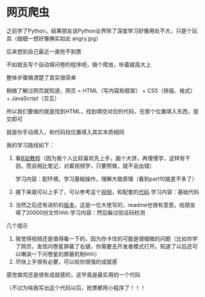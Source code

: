 # 网页爬虫

之前学了Python，结果朋友说Python业界除了深度学习好像用处不大，只是个玩具（细细一想好像确实如此 angry.jpg）

后来想到自己最近一直抢不到票

不如就去写个自动填问卷的程序吧，搞个爬虫，听着就高大上



整体步骤搞清楚了其实很简单

稍微了解过网页就知道，网页 = HTML（写内容和框架） + CSS（排版、格式） + JavaScript（交互）

所以我们要做的就是找到HTML，找到填空对应的代码，在那个位置填入东西，提交即可

就是你手动填入，和代码找位置填入其实本质相同



我的学习路线如下：

1. 看[B站教程](https://www.bilibili.com/video/BV1Y9UPYAEqN/?share_source=copy_web&vd_source=bc5dc75207a4f725193120638f8df3ae)（因为我个人比较喜欢先上手，画个大饼，再慢慢学，这样有干劲。而且相比笔记，对着视频学，只要照做，就不会出错）

   学习内容：配环境，学习基础操作，理解大致原理（看到part10就差不多了）

2. 接下来就可以上手了，可以参考这个[视频](https://www.bilibili.com/video/BV1b94y1n7J2/?share_source=copy_web&vd_source=bc5dc75207a4f725193120638f8df3ae)，和配套的[代码](https://cpython666.github.io/spider/source-code.html)
   学习内容：基础代码
2. 当然之后还有进阶的[版本](https://github.com/Junbo2002/wjx?tab=readme-ov-file)，这是一位大佬写的，readme也很有意思，给朋友填了20000份文件hhh
   学习内容：然后躲过验证码检测



几个提示

1. 我觉得视频还是值得看一下的，因为你卡住的可能是很细微的问题（比如你学了网页，发现问卷星屏蔽了右键，你需要去开发者模式打开。知道了以后还可以嘲讽一下问卷星的屏蔽机制hhh）
1. 尽快上手很有必要，可以给你很强的成就感



感觉做完还是很有成就感的，这毕竟是最实用的一个代码

（不过为啥我写出这个代码以后，抢票都用小程序了！！！